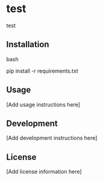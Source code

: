 # test

test

## Installation

bash

pip install -r requirements.txt


## Usage

[Add usage instructions here]

## Development

[Add development instructions here]

## License

[Add license information here]
